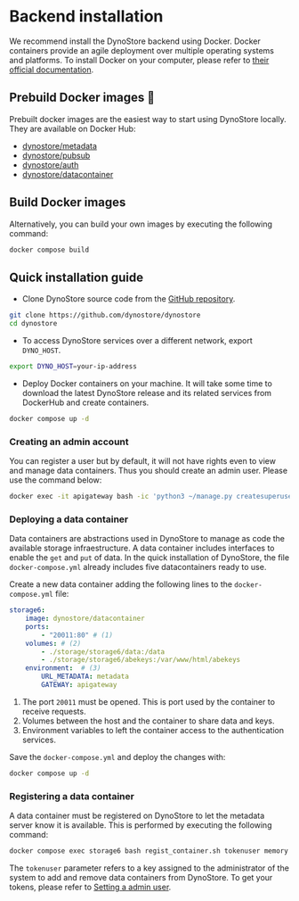 # Backend installation 

We recommend install the DynoStore backend using Docker. Docker containers provide an agile deployment over multiple operating systems and platforms. To install Docker on your computer, please refer to [their official documentation](https://www.docker.com/).

## Prebuild Docker images 🐋

Prebuilt docker images are the easiest way to start using DynoStore locally. They are available on Docker Hub:

* [dynostore/metadata](xx)
* [dynostore/pubsub](xx)
* [dynostore/auth](xx)
* [dynostore/datacontainer](xx)

## Build Docker images

Alternatively, you can build your own images by executing the following command:

```bash
docker compose build
```

## Quick installation guide

* Clone DynoStore source code from the [GitHub repository](https://github.com/dynostore/dynostore).
```bash 
git clone https://github.com/dynostore/dynostore
cd dynostore
```

* To access DynoStore services over a different network, export ```DYNO_HOST```.
```bash
export DYNO_HOST=your-ip-address
```

* Deploy Docker containers on your machine. It will take some time to download the latest DynoStore release and its related services from DockerHub and create containers.

```bash
docker compose up -d
```

### Creating an admin account

You can register a user but by default, it will not have rights even to view and manage data containers. Thus you should create an admin user. Please use the command below:

```bash
docker exec -it apigateway bash -ic 'python3 ~/manage.py createsuperuser'
```

### Deploying a data container

Data containers are abstractions used in DynoStore to manage as code the available storage infraestructure. A data container includes interfaces to enable the ```get``` and ```put``` of data. In the quick installation of DynoStore, the file ```docker-compose.yml``` already includes five datacontainers ready to use. 

Create a new data container adding the following lines to the ```docker-compose.yml``` file:

```yaml
storage6:
    image: dynostore/datacontainer
    ports:
        - "20011:80" # (1)
    volumes: # (2)
        - ./storage/storage6/data:/data
        - ./storage/storage6/abekeys:/var/www/html/abekeys
    environment:  # (3)
        URL_METADATA: metadata
        GATEWAY: apigateway
```

1. The port ```20011``` must be opened. This is port used by the container to receive requests.
2. Volumes between the host and the container to share data and keys.
3. Environment variables to left the container access to the authentication services.

Save the ```docker-compose.yml``` and deploy the changes with:

```bash
docker compose up -d
```

### Registering a data container

A data container must be registered  on DynoStore to let the metadata server know it is available. This is performed by executing the following command:

```bash
docker compose exec storage6 bash regist_container.sh tokenuser memory storage
```

The ```tokenuser``` parameter refers to a key assigned to the administrator of the system to add and remove data containers from DynoStore. To get your tokens, please refer to [Setting a admin user](#creating-an-admin-account).